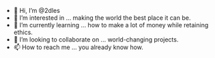 - 👋 Hi, I’m @2dles
- 👀 I’m interested in ... making the world the best place it can be.
- 🌱 I’m currently learning ... how to make a lot of money while retaining ethics.
- 💞️ I’m looking to collaborate on ... world-changing projects.
- 📫 How to reach me ... you already know how.

<!---
2dles/2dles is a ✨ special ✨ repository because its `README.md` (this file) appears on your GitHub profile.
You can click the Preview link to take a look at your changes.
--->
